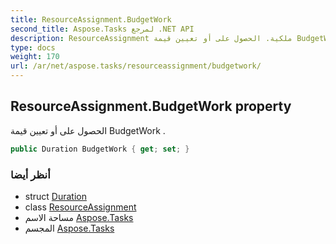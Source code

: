 ```yaml
---
title: ResourceAssignment.BudgetWork
second_title: Aspose.Tasks لمرجع .NET API
description: ResourceAssignment ملكية. الحصول على أو تعيين قيمة BudgetWork .
type: docs
weight: 170
url: /ar/net/aspose.tasks/resourceassignment/budgetwork/
---
```

## ResourceAssignment.BudgetWork property

الحصول على أو تعيين قيمة BudgetWork .

```csharp
public Duration BudgetWork { get; set; }
```

### أنظر أيضا

* struct [Duration](../../duration/)
* class [ResourceAssignment](../)
* مساحة الاسم [Aspose.Tasks](../../resourceassignment/)
* المجسم [Aspose.Tasks](../../../)


